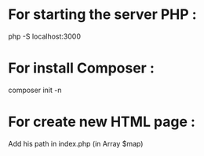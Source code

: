 # For starting the server PHP : 
php -S localhost:3000

# For install Composer : 
composer init -n

# For create new HTML page : 
Add his path in index.php (in Array $map)